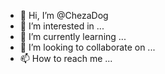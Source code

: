 - 👋 Hi, I’m @ChezaDog
- 👀 I’m interested in ...
- 🌱 I’m currently learning ...
- 💞️ I’m looking to collaborate on ...
- 📫 How to reach me ...

<!---
ChezaDog/ChezaDog is a ✨ special ✨ repository because its `README.md` (this file) appears on your GitHub profile.
You can click the Preview link to take a look at your changes.
--->
